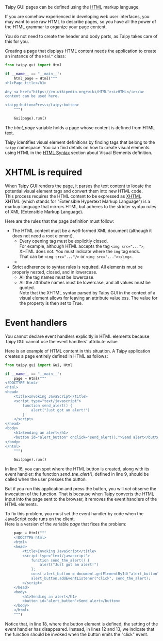 Taipy GUI pages can be defined using the [HTML](https://en.wikipedia.org/wiki/HTML)
markup language.

If you are somehow experienced in developing web user interfaces, you may want to use raw HTML
to describe pages, so you have all the power of the HTML grammar to organize your page content.

You do not need to create the header and body parts, as Taipy takes care of this for you.

Creating a page that displays HTML content needs the application to create an instance of the
`Html^` class:
```python
from taipy.gui import Html

if __name__ == "__main__":
    html_page = Html("""
<h1>Page title</h1>

Any <a href="https://en.wikipedia.org/wiki/HTML"><i>HTML</i></a>
content can be used here.

<taipy:button>Press</taipy:button>
    """)

    Gui(page).run()
```

The *html_page* variable holds a page whose content is defined from HTML text.

Taipy identifies visual element definitions by finding tags that belong to the `taipy` namespace.
You can find details on how to create visual elements using HTML in the
[HTML Syntax](../../gui/viselements/introduction.md#html) section about Visual Elements definition.

# XHTML is required

When Taipy GUI renders the page, it parses the text content to locate the potential visual element
tags and convert them into new HTML code.<br/>
This process requires the HTML content to be expressed as [XHTML](https://www.w3.org/TR/xhtml1/).
XHTML (which stands for "Extensible Hypertext Markup Language") is a markup language that mirrors
HTML but adheres to the stricter syntax rules of XML (Extensible Markup Language).

Here are the rules that the page definition must follow:
- The HTML content must be a well-formed XML document (although it does not need a root
  element).<br/>
    - Every opening tag must be explicitly closed.<br/>
      For example, although HTML accepts the tag `<img src="...">`, XHTML does not. You must
      indicate where the `img` tag ends.<br/>
      That can be `<img src="..."/>` or `<img src="..."></img>`.
    -
- Strict adherence to syntax rules is required. All elements must be properly nested, closed, and in
  lowercase.
    - All the tag names must be lowercase.
    - All the attribute names must be lowercase, and all values must be quoted.<br/>
      Note that the XHTML syntax parsed by Taipy GUI in the context of a visual element allows for
      leaving an attribute valueless. The value for the property is then set to True.

# Event handlers

You cannot declare event handlers explicitly in HTML elements because Taipy GUI cannot use the event
handlers' attribute value.

Here is an example of HTML content in this situation. A Taipy application creates a page entirely
defined in HTML as follows:
```python linenums="1"
from taipy.gui import Gui, Html

if __name__ == "__main__":
    page = Html("""
<!DOCTYPE html>
<html>
<head>
    <title>Invoking JavaScript</title>
    <script type="text/javascript">
        function send_alert() {
            alert("Just got an alert!")
        }
    </script>
</head>
<body>
    <h1>Sending an alert</h1>
    <button id="alert_button" onclick="send_alert();">Send alert</button>
</body>
</html>
    """)

    Gui(page).run()
```

In line 16, you can spot where the HTML button is created, along with its event handler: the
function *send_the_alert()*, defined in line 9, should be called when the user presses the button.

But if you run this application and press the button, you will *not* observe the invocation of the
function. That is because when Taipy converts the HTML input into the page sent to the browser, it
removes the event handlers of the HTML elements.

To fix this problem, you must set the event handler by code when the JavaScript code runs on the
client.<br/>
Here is a version of the variable *page* that fixes the problem:

```python linenums="4"
    page = Html("""
    <!DOCTYPE html>
    <html>
    <head>
        <title>Invoking JavaScript</title>
        <script type="text/javascript">
            function send_the_alert() {
                alert("Just got an alert!")
            };
            const alert_button = document.getElementById("alert_button");
            alert_button.addEventListener("click", send_the_alert);
        </script>
    </head>
    <body>
        <h1>Sending an alert</h1>
        <button id="alert_button">Send alert</button>
    </body>
    </html>
    """)
```

Notice that, in line 18, where the button element is defined, the setting of the event handler has
disappeared. Instead, in lines 12 and 13, we indicate that the function should be invoked when the
button emits the "click" event.
